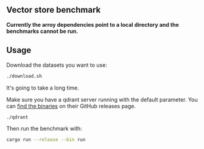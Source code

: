 ## Vector store benchmark

**Currently the arroy dependencies point to a local directory and the benchmarks cannot be run.**

## Usage

Download the datasets you want to use:
```bash
./download.sh
```

It's going to take a long time.

Make sure you have a qdrant server running with the default parameter.
You can [find the binaries](https://github.com/qdrant/qdrant/releases/latest) on their GitHub releases page.
```bash
./qdrant
```

Then run the benchmark with:
```bash
cargo run --release --bin run
```
